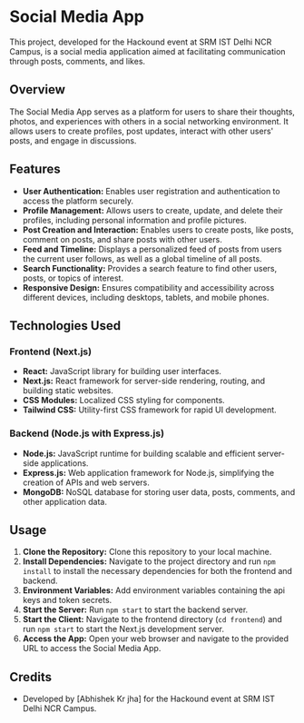 # Social Media App

This project, developed for the Hackound event at SRM IST Delhi NCR Campus, is a social media application aimed at  facilitating communication through posts, comments, and likes.

## Overview

The Social Media App serves as a platform for users to share their thoughts, photos, and experiences with others in a social networking environment. It allows users to create profiles, post updates, interact with other users' posts, and engage in discussions.

## Features

- **User Authentication:** Enables user registration and authentication to access the platform securely.
- **Profile Management:** Allows users to create, update, and delete their profiles, including personal information and profile pictures.
- **Post Creation and Interaction:** Enables users to create posts, like posts, comment on posts, and share posts with other users.
- **Feed and Timeline:** Displays a personalized feed of posts from users the current user follows, as well as a global timeline of all posts.
- **Search Functionality:** Provides a search feature to find other users, posts, or topics of interest.
- **Responsive Design:** Ensures compatibility and accessibility across different devices, including desktops, tablets, and mobile phones.

## Technologies Used

### Frontend (Next.js)

- **React:** JavaScript library for building user interfaces.
- **Next.js:** React framework for server-side rendering, routing, and building static websites.
- **CSS Modules:** Localized CSS styling for components.
- **Tailwind CSS:** Utility-first CSS framework for rapid UI development.

### Backend (Node.js with Express.js)

- **Node.js:** JavaScript runtime for building scalable and efficient server-side applications.
- **Express.js:** Web application framework for Node.js, simplifying the creation of APIs and web servers.
- **MongoDB:** NoSQL database for storing user data, posts, comments, and other application data.

## Usage

1. **Clone the Repository:** Clone this repository to your local machine.
2. **Install Dependencies:** Navigate to the project directory and run `npm install` to install the necessary dependencies for both the frontend and backend.
3. **Environment Variables:** Add environment variables containing the api keys and token secrets.
4. **Start the Server:** Run `npm start` to start the backend server.
5. **Start the Client:** Navigate to the frontend directory (`cd frontend`) and run `npm start` to start the Next.js development server.
6. **Access the App:** Open your web browser and navigate to the provided URL to access the Social Media App.

## Credits

- Developed by [Abhishek Kr jha] for the Hackound event at SRM IST Delhi NCR Campus.

